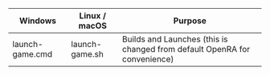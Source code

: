 | Windows               | Linux / macOS            | Purpose
| --------------------- | ------------------------ | ------------- |
| launch-game.cmd       | launch-game.sh           | Builds and Launches (this is changed from default OpenRA for convenience)
